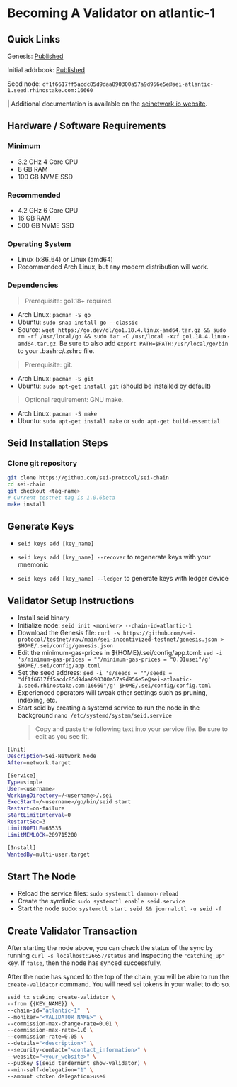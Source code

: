 # Becoming A Validator on atlantic-1

## Quick Links

Genesis: [Published](https://github.com/sei-protocol/testnet/raw/main/sei-incentivized-testnet/genesis.json)

Initial addrbook: [Published](https://github.com/sei-protocol/testnet/raw/main/sei-incentivized-testnet/addrbook.json)

Seed node: `df1f6617ff5acdc85d9daa890300a57a9d956e5e@sei-atlantic-1.seed.rhinostake.com:16660`

| Additional documentation is available on the [seinetwork.io website](https://docs.seinetwork.io/nodes-and-validators/seinami-incentivized-testnet/joining-incentivized-testnet).

## Hardware / Software Requirements

### Minimum

- 3.2 GHz 4 Core CPU
- 8 GB RAM
- 100 GB NVME SSD

### Recommended

- 4.2 GHz 6 Core CPU
- 16 GB RAM
- 500 GB NVME SSD

### Operating System

- Linux (x86_64) or Linux (amd64)
- Recommended Arch Linux, but any modern distribution will work.

### Dependencies

> Prerequisite: go1.18+ required.

- Arch Linux: `pacman -S go`
- Ubuntu: `sudo snap install go --classic`
- Source: `wget https://go.dev/dl/go1.18.4.linux-amd64.tar.gz && sudo rm -rf /usr/local/go && sudo tar -C /usr/local -xzf go1.18.4.linux-amd64.tar.gz`. Be sure to also add `export PATH=$PATH:/usr/local/go/bin` to your .bashrc/.zshrc file.

> Prerequisite: git.

- Arch Linux: `pacman -S git`
- Ubuntu: `sudo apt-get install git` (should be installed by default)

> Optional requirement: GNU make.

- Arch Linux: `pacman -S make`
- Ubuntu: `sudo apt-get install make` or `sudo apt-get build-essential`

## Seid Installation Steps

### Clone git repository

```bash
git clone https://github.com/sei-protocol/sei-chain
cd sei-chain
git checkout <tag-name>
# Current testnet tag is 1.0.6beta
make install
```

## Generate Keys

- `seid keys add [key_name]`

- `seid keys add [key_name] --recover` to regenerate keys with your mnemonic

- `seid keys add [key_name] --ledger` to generate keys with ledger device

## Validator Setup Instructions

- Install seid binary
- Initialize node: `seid init <moniker> --chain-id=atlantic-1`
- Download the Genesis file: `curl -s https://github.com/sei-protocol/testnet/raw/main/sei-incentivized-testnet/genesis.json > $HOME/.sei/config/genesis.json`
- Edit the minimum-gas-prices in ${HOME}/.sei/config/app.toml: `sed -i 's/minimum-gas-prices = ""/minimum-gas-prices = "0.01usei"/g' $HOME/.sei/config/app.toml`
- Set the seed address: `sed -i 's/seeds = ""/seeds = "df1f6617ff5acdc85d9daa890300a57a9d956e5e@sei-atlantic-1.seed.rhinostake.com:16660"/g' $HOME/.sei/config/config.toml`
- Experienced operators will tweak other settings such as pruning, indexing, etc.
- Start seid by creating a systemd service to run the node in the background
  `nano /etc/systemd/system/seid.service`
     > Copy and paste the following text into your service file. Be sure to edit as you see fit.

```bash
[Unit]
Description=Sei-Network Node
After=network.target

[Service]
Type=simple
User=<username>
WorkingDirectory=/<username>/.sei
ExecStart=/<username>/go/bin/seid start
Restart=on-failure
StartLimitInterval=0
RestartSec=3
LimitNOFILE=65535
LimitMEMLOCK=209715200

[Install]
WantedBy=multi-user.target
```

## Start The Node

- Reload the service files: `sudo systemctl daemon-reload`
- Create the symlinlk: `sudo systemctl enable seid.service`
- Start the node sudo: `systemctl start seid && journalctl -u seid -f`

## Create Validator Transaction

After starting the node above, you can check the status of the sync by running `curl -s localhost:26657/status` and inspecting the `"catching_up"` key. If `false`, then the node has synced successfully.

After the node has synced to the top of the chain, you will be able to run the `create-validator` command. You will need sei tokens in your wallet to do so.

```bash
seid tx staking create-validator \
--from {{KEY_NAME}} \
--chain-id="atlantic-1"  \
--moniker="<VALIDATOR_NAME>" \
--commission-max-change-rate=0.01 \
--commission-max-rate=1.0 \
--commission-rate=0.05 \
--details="<description>" \
--security-contact="<contact_information>" \
--website="<your_website>" \
--pubkey $(seid tendermint show-validator) \
--min-self-delegation="1" \
--amount <token delegation>usei
```
